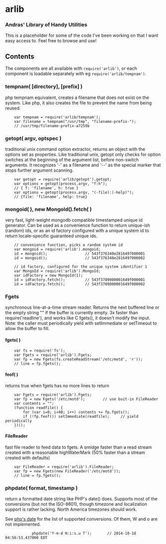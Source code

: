 # arlib

### Andras' Library of Handy Utilities

This is a placeholder for some of the code I've been working on
that I want easy access to.  Feel free to browse and use!

## Contents

The components are all available with `require('arlib')`, or each component
is loadable separately with eg `require('arlib/tempnam')`.

### tempnam( [directory], [prefix] )

php tempnam equivalent, creates a filename that does not exist on the
system.  Like php, it also creates the file to prevent the name from
being reused.

        var tempnam = require('arlib/tempnam');
        var filename = tempnam("/usr/tmp", "filename-prefix-");
        // /usr/tmp/filename-prefix-a7259b

### getopt( argv, optspec )

traditional unix command option extractor, returns an object with the options
set as properties.  Like traditional unix, getopt only checks for option
switches at the beginning of the argument list, before non-switch arguments.
It recognizes '-' as a filename and '--' as the special marker that stops
further argument scanning.

        var getopt = require('arlib/getopt').getopt;
        var options = getopt(process.argv, "f:h");
        // { f: 'filename', h: true }
        var options = getopt(process.argv, "(-file):(-help)");
        // {file: 'filename', help: true}

### mongoid( ), new MongoId().fetch( )

very fast, light-weight mongodb compatible timestamped unique id
generator.  Can be used as a convenience function to return unique-ish
(random) ids, or as an id factory configured with a unique system id
to return locale-specific guaranteed unique ids.

        // convenience function, picks a random system id
        var mongoid = require('arlib').mongoid;
        id = mongoid();                 // 543f376340e2816497000001
        id = mongoid();                 // 543f376340e2816497000002

        // id factory, configured for the unique system identifier 1
        var MongoId = require('arlib').MongoId;
        var idFactory = new MongoId(1);
        id = idFactory.fetch();         // 543f3789000001649f000001
        id = idFactory.fetch();         // 543f3789000001649f000002

### Fgets

synchronous line-at-a-time stream reader.  Returns the next buffered
line or the empty string "" if the buffer is currently empty.  3x faster
than require('readline'), and works like C fgets(), it doesn't modify
the input.  Note: the caller must periodically yield with setImmediate
or setTimeout to allow the buffer to fill.

#### fgets( )

        var fs = require('fs');
        var Fgets = require('arlib').Fgets;
        var fp = new Fgets(fs.createReadStream('/etc/motd', 'r'));
        // line = fp.fgets();

#### feof( )

returns true when fgets has no more lines to return

        var Fgets = require('arlib').Fgets;
        var fp = new Fgets('/etc/motd');        // use buit-in FileReader
        var contents = "";
        (function readfile() {
            for (var i=0; i<40; i++) contents += fp.fgets();
            if (!fp.feof()) setImmediate(readfile);     // yield periodically
        })();

#### FileReader

fast file reader to feed data to fgets.  A smidge faster than a read stream
created with a reasonable highWaterMark (50% faster than a stream created with
defaults)

        var FileReader = require('arlib').FileReader;
        var fp = new Fgets(new FileReader('/etc/motd'));
        // line = fp.fgets();

### phpdate( format, timestamp )

return a formatted date string like PHP's date() does.  Supports most of the
conversions (but not the ISO-8601), though timezone and localization support
is rather lacking.  North America timezones should work.

See [php's date](http://php.net/manual/en/function.date.php) for the list of
supported conversions.  Of them, W and o are not implemented.

                phpdate('Y-m-d H:i:s.u T');       // 2014-10-18 04:56:53.437000 EDT
